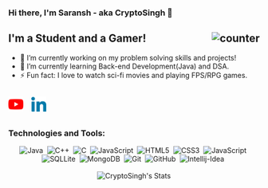 ### Hi there, I'm Saransh - aka CryptoSingh 👋

## I'm a Student and a Gamer!<img src="https://komarev.com/ghpvc/?username=cryptosingh1337" alt="counter" align="right"/>

- 🔭 I’m currently working on my problem solving skills and projects!
- 🌱 I’m currently learning Back-end Development(Java) and DSA.
- ⚡ Fun fact: I love to watch sci-fi movies and playing FPS/RPG games.

##

<a href="https://www.youtube.com/cryptosingh"><img alt="YouTube" height="30px" width="30px" src="./icons/youtube.svg"/></a>&nbsp;&nbsp;&nbsp;
<a href="https://www.linkedin.com/in/saransh-kumar-2k19/"><img alt="LinkedIn" height="30px" width="30px" src="./icons/linkedin.svg"/></a>

##

### Technologies and Tools:

<div align="center">
<img alt="Java" height="30px" width="30px" src="https://github.com/tomchen/stack-icons/blob/master/logos/java.svg" title="Java"/>&nbsp;
<img alt="C++" height="30px" width="30px" src="https://github.com/tomchen/stack-icons/blob/master/logos/c-plusplus.svg" title="C++"/>&nbsp;
<img alt="C" height="30px" width="30px" src="https://github.com/tomchen/stack-icons/blob/master/logos/c.svg" title="C"/>&nbsp;
<img alt="JavaScript" height="30px" width="30px" src="https://github.com/tomchen/stack-icons/blob/master/logos/javascript.svg" title="JavaScript"/>&nbsp;
<img alt="HTML5" height="30px" width="30px" src="https://github.com/tomchen/stack-icons/blob/master/logos/html-5.svg" title="HTML5"/>&nbsp;
<img alt="CSS3" height="30px" width="30px" src="https://github.com/tomchen/stack-icons/blob/master/logos/css-3.svg" title="CSS3"/>&nbsp;
<img alt="JavaScript" height="30px" width="30px" src="https://github.com/tomchen/stack-icons/blob/master/logos/bootstrap.svg" title="Bootstrap"/>&nbsp;
<img alt="SQLLite" height="30px" width="30px" src="https://github.com/tomchen/stack-icons/blob/master/logos/sqlite.svg" title="SQL"/>&nbsp;
<img alt="MongoDB" height="30px" width="30px" src="https://github.com/tomchen/stack-icons/blob/master/logos/mongodb-icon.svg" title="MongoDB"/>&nbsp;
<img alt="Git" height="30px" width="30px" src="https://github.com/tomchen/stack-icons/blob/master/logos/git-icon.svg" title="Git"/>&nbsp;
<img alt="GitHub" height="30px" width="30px" src="https://github.com/tomchen/stack-icons/blob/master/logos/github-icon.svg" 
title="GitHub"/>&nbsp;
<img alt="Intellij-Idea" height="30px" width="30px" src="https://github.com/tomchen/stack-icons/blob/master/logos/intellij-idea.svg" title="Intellij-IDEA"/>&nbsp;
</div>
<br>
<div align="center">
<img  alt="CryptoSingh's Stats" src="https://github-readme-stats.vercel.app/api?username=CryptoSingh1337&show_icons=true&theme=radical&hide=issues,contribs" title="Stats" />
</div>
